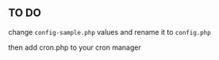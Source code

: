 ## TO DO

change `config-sample.php` values and rename it to `config.php`

then add cron.php to your cron manager